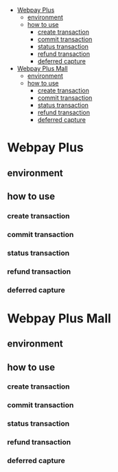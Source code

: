 <!-- TOC depthFrom:1 depthTo:6 withLinks:1 updateOnSave:1 orderedList:0 -->

- [Webpay Plus](#webpay-plus)
	- [environment](#environment)
	- [how to use](#how-to-use)
		- [create transaction](#create-transaction)
		- [commit transaction](#commit-transaction)
		- [status transaction](#status-transaction)
		- [refund transaction](#refund-transaction)
		- [deferred capture](#deferred-capture)
- [Webpay Plus Mall](#webpay-plus-mall)
	- [environment](#environment)
	- [how to use](#how-to-use)
		- [create transaction](#create-transaction)
		- [commit transaction](#commit-transaction)
		- [status transaction](#status-transaction)
		- [refund transaction](#refund-transaction)
		- [deferred capture](#deferred-capture)

<!-- /TOC -->

# Webpay Plus

## environment

## how to use

### create transaction

### commit transaction

### status transaction

### refund transaction

### deferred capture

# Webpay Plus Mall

## environment

## how to use

### create transaction

### commit transaction

### status transaction

### refund transaction

### deferred capture
